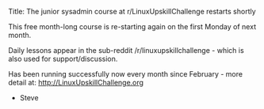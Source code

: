 Title: The junior sysadmin course at r/LinuxUpskillChallenge restarts shortly

This free month-long course is re-starting again on the first Monday of next month.

Daily lessons appear in the sub-reddit /r/linuxupskillchallenge - which is also used for support/discussion. 

Has been running successfully now every month since February - more detail at: http://LinuxUpskillChallenge.org

- Steve
